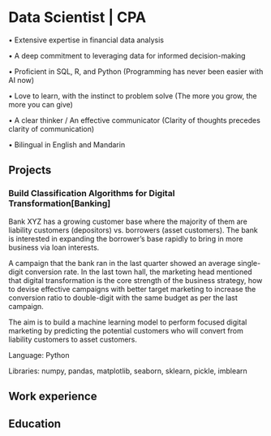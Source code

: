# Data Scientist | CPA

• Extensive expertise in financial data analysis

• A deep commitment to leveraging data for informed decision-making

• Proficient in SQL, R, and Python (Programming has never been easier with AI now) 

• Love to learn, with the instinct to problem solve (The more you grow, the more you can give)

• A clear thinker / An effective communicator (Clarity of thoughts precedes clarity of communication)

• Bilingual in English and Mandarin

## Projects

### Build Classification Algorithms for Digital Transformation[Banking]

Bank XYZ has a growing customer base where the majority of them are liability customers (depositors) vs. borrowers (asset customers). The bank is interested in expanding the borrower’s base rapidly to bring in more business via loan interests.

A campaign that the bank ran in the last quarter showed an average single-digit conversion rate. In the last town hall, the marketing head mentioned that digital transformation is the core strength of the business strategy, how to devise effective campaigns with better target marketing to increase the conversion ratio to double-digit with the same budget as per the last campaign.

The aim is to build a machine learning model to perform focused digital marketing by predicting the potential customers who will convert from liability customers to asset customers.

Language: Python

Libraries: numpy, pandas, matplotlib, seaborn, sklearn, pickle, imblearn

## Work experience


## Education



